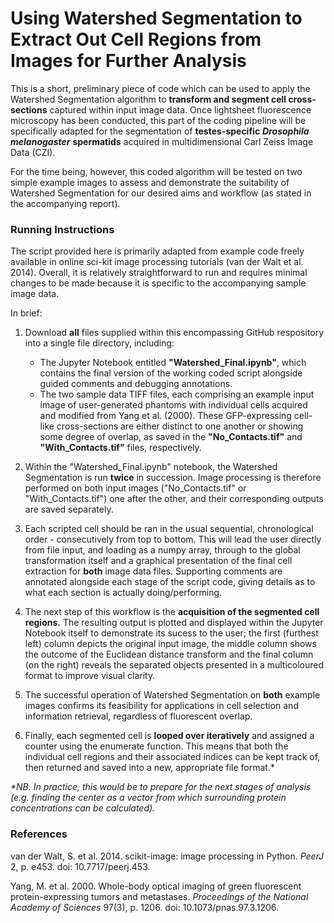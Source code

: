# **Using Watershed Segmentation to Extract Out Cell Regions from Images for Further Analysis**

This is a short, preliminary piece of code which can be used to apply the Watershed Segmentation algorithm to **transform and segment cell cross-sections** captured within input image data. Once lightsheet fluorescence microscopy has been conducted, this part of the coding pipeline will be specifically adapted for the segmentation of **testes-specific** _**Drosophila melanogaster**_ **spermatids** acquired in multidimensional Carl Zeiss Image Data (CZI).

For the time being, however, this coded algorithm will be tested on two simple example images to assess and demonstrate the suitability of Watershed Segmentation for our desired aims and workflow (as stated in the accompanying report).

### **Running Instructions**

The script provided here is primarily adapted from example code freely available in online sci-kit image processing tutorials (van der Walt et al. 2014). Overall, it is relatively straightforward to run and requires minimal changes to be made because it is specific to the accompanying sample image data.

In brief:
1. Download **all** files supplied within this encompassing GitHub respository into a single file directory, including:
   * The Jupyter Notebook entitled **"Watershed_Final.ipynb"**, which contains the final version of the working coded script alongside guided comments and debugging annotations.
   * The two sample data TIFF files, each comprising an example input image of user-generated phantoms with individual cells acquired and modified from Yang et al. (2000). These GFP-expressing cell-like cross-sections are either distinct to one another or showing some degree of overlap, as saved in the **"No_Contacts.tif"** and **"With_Contacts.tif"** files, respectively.

2. Within the "Watershed_Final.ipynb" notebook, the Watershed Segmentation is run **twice** in succession. Image processing is therefore performed on both input images ("No_Contacts.tif" or "With_Contacts.tif") one after the other, and their corresponding outputs are saved separately.

3. Each scripted cell should be ran in the usual sequential, chronological order - consecutively from top to bottom. This will lead the user directly from file input, and loading as a numpy array, through to the global transformation itself and a graphical presentation of the final cell extraction for **both** image data files. Supporting comments are annotated alongside each stage of the script code, giving details as to what each section is actually doing/performing.

4. The next step of this workflow is the **acquisition of the segmented cell regions.** The resulting output is plotted and displayed within the Jupyter Notebook itself to demonstrate its sucess to the user; the first (furthest left) column depicts the original input image, the middle column shows the outcome of the Euclidean distance transform and the final column (on the right) reveals the separated objects presented in a multicoloured format to improve visual clarity.

5. The successful operation of Watershed Segmentation on **both** example images confirms its feasibility for applications in cell selection and information retrieval, regardless of fluorescent overlap.

6. Finally, each segmented cell is **looped over iteratively** and assigned a counter using the enumerate function. This means that both the individual cell regions and their associated indices can be kept track of, then returned and saved into a new, appropriate file format.*

_*NB. In practice, this would be to prepare for the next stages of analysis (e.g. finding the center as a vector from which surrounding protein concentrations can be calculated)._

### **References**

van der Walt, S. et al. 2014. scikit-image: image processing in Python. *PeerJ* 2, p. e453. doi: 10.7717/peerj.453.

Yang, M. et al. 2000. Whole-body optical imaging of green fluorescent protein-expressing tumors and metastases. *Proceedings of the National Academy of Sciences* 97(3), p. 1206. doi: 10.1073/pnas.97.3.1206.